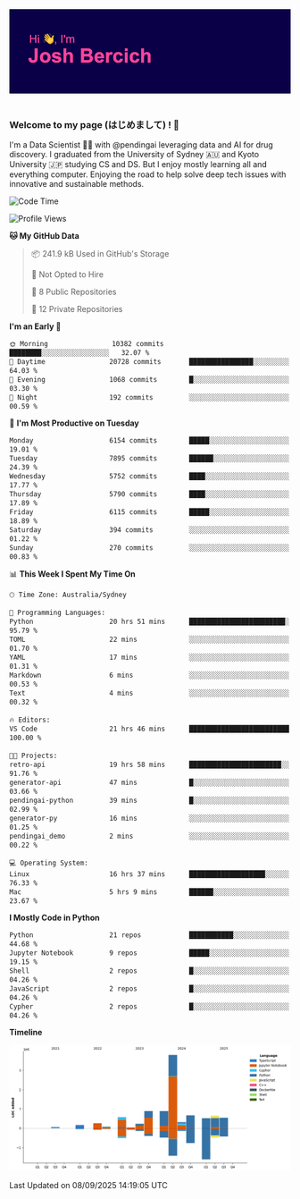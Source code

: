 
<div align="center">
<img src="profile-banner.png" />
</div>

</br>

### Welcome to my page (はじめまして) ! 🌸

I'm a Data Scientist 👨‍🔬 with @pendingai leveraging data and AI for drug discovery. I graduated from the University of Sydney 🇦🇺 and Kyoto University 🇯🇵 studying CS and DS. But I enjoy mostly learning all and everything computer. Enjoying the road to help solve deep tech issues with innovative and sustainable methods.

<!--START_SECTION:waka-->
![Code Time](http://img.shields.io/badge/Code%20Time-121%20hrs%2057%20mins-blue)

![Profile Views](http://img.shields.io/badge/Profile%20Views-0-blue)

**🐱 My GitHub Data** 

> 📦 241.9 kB Used in GitHub's Storage 
 > 
> 🚫 Not Opted to Hire
 > 
> 📜 8 Public Repositories 
 > 
> 🔑 12 Private Repositories 
 > 
**I'm an Early 🐤** 

```text
🌞 Morning                10382 commits       ████████░░░░░░░░░░░░░░░░░   32.07 % 
🌆 Daytime                20728 commits       ████████████████░░░░░░░░░   64.03 % 
🌃 Evening                1068 commits        █░░░░░░░░░░░░░░░░░░░░░░░░   03.30 % 
🌙 Night                  192 commits         ░░░░░░░░░░░░░░░░░░░░░░░░░   00.59 % 
```
📅 **I'm Most Productive on Tuesday** 

```text
Monday                   6154 commits        █████░░░░░░░░░░░░░░░░░░░░   19.01 % 
Tuesday                  7895 commits        ██████░░░░░░░░░░░░░░░░░░░   24.39 % 
Wednesday                5752 commits        ████░░░░░░░░░░░░░░░░░░░░░   17.77 % 
Thursday                 5790 commits        ████░░░░░░░░░░░░░░░░░░░░░   17.89 % 
Friday                   6115 commits        █████░░░░░░░░░░░░░░░░░░░░   18.89 % 
Saturday                 394 commits         ░░░░░░░░░░░░░░░░░░░░░░░░░   01.22 % 
Sunday                   270 commits         ░░░░░░░░░░░░░░░░░░░░░░░░░   00.83 % 
```


📊 **This Week I Spent My Time On** 

```text
🕑︎ Time Zone: Australia/Sydney

💬 Programming Languages: 
Python                   20 hrs 51 mins      ████████████████████████░   95.79 % 
TOML                     22 mins             ░░░░░░░░░░░░░░░░░░░░░░░░░   01.70 % 
YAML                     17 mins             ░░░░░░░░░░░░░░░░░░░░░░░░░   01.31 % 
Markdown                 6 mins              ░░░░░░░░░░░░░░░░░░░░░░░░░   00.53 % 
Text                     4 mins              ░░░░░░░░░░░░░░░░░░░░░░░░░   00.32 % 

🔥 Editors: 
VS Code                  21 hrs 46 mins      █████████████████████████   100.00 % 

🐱‍💻 Projects: 
retro-api                19 hrs 58 mins      ███████████████████████░░   91.76 % 
generator-api            47 mins             █░░░░░░░░░░░░░░░░░░░░░░░░   03.66 % 
pendingai-python         39 mins             █░░░░░░░░░░░░░░░░░░░░░░░░   02.99 % 
generator-py             16 mins             ░░░░░░░░░░░░░░░░░░░░░░░░░   01.25 % 
pendingai_demo           2 mins              ░░░░░░░░░░░░░░░░░░░░░░░░░   00.22 % 

💻 Operating System: 
Linux                    16 hrs 37 mins      ███████████████████░░░░░░   76.33 % 
Mac                      5 hrs 9 mins        ██████░░░░░░░░░░░░░░░░░░░   23.67 % 
```

**I Mostly Code in Python** 

```text
Python                   21 repos            ███████████░░░░░░░░░░░░░░   44.68 % 
Jupyter Notebook         9 repos             █████░░░░░░░░░░░░░░░░░░░░   19.15 % 
Shell                    2 repos             █░░░░░░░░░░░░░░░░░░░░░░░░   04.26 % 
JavaScript               2 repos             █░░░░░░░░░░░░░░░░░░░░░░░░   04.26 % 
Cypher                   2 repos             █░░░░░░░░░░░░░░░░░░░░░░░░   04.26 % 
```



**Timeline**

![Lines of Code chart](https://raw.githubusercontent.com/JBercich/JBercich/main/assets/bar_graph.png)


 Last Updated on 08/09/2025 14:19:05 UTC
<!--END_SECTION:waka-->
